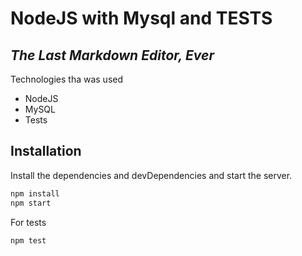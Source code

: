 # NodeJS with Mysql and TESTS
## _The Last Markdown Editor, Ever_


Technologies tha was used 

- NodeJS
- MySQL
- Tests

## Installation

Install the dependencies and devDependencies and start the server.

```sh
npm install
npm start
```

For tests
```sh
npm test
```
